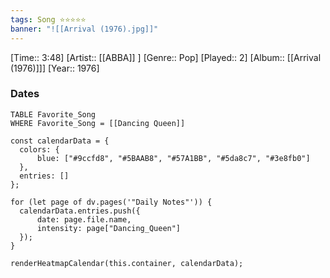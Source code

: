 ```yaml
---
tags: Song ⭐⭐⭐⭐⭐ 
banner: "![[Arrival (1976).jpg]]"
---
```

[Time:: 3:48]
[Artist:: [[ABBA]] ]
[Genre:: Pop]
[Played:: 2]
[Album:: [[Arrival (1976)]]]
[Year:: 1976]
### Dates
````dataview
TABLE Favorite_Song
WHERE Favorite_Song = [[Dancing Queen]]
````
  ```dataviewjs
const calendarData = { 
	colors: { 
		blue: ["#9ccfd8", "#5BAAB8", "#57A1BB", "#5da8c7", "#3e8fb0"] 
	}, 
	entries: [] 
}; 

for (let page of dv.pages('"Daily Notes"')) { 
	calendarData.entries.push({ 
		date: page.file.name, 
		intensity: page["Dancing_Queen"]
	}); 
} 

renderHeatmapCalendar(this.container, calendarData);
```
